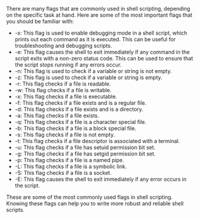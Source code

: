 There are many flags that are commonly used in shell scripting, depending on the specific task at hand. Here are some of the most important flags that you should be familiar with:

- -x: This flag is used to enable debugging mode in a shell script, which prints out each command as it is executed. This can be useful for troubleshooting and debugging scripts.
- -e: This flag causes the shell to exit immediately if any command in the script exits with a non-zero status code. This can be used to ensure that the script stops running if any errors occur.
- -n: This flag is used to check if a variable or string is not empty.
- -z: This flag is used to check if a variable or string is empty.
- -r: This flag checks if a file is readable.
- -w: This flag checks if a file is writable.
- -x: This flag checks if a file is executable.
- -f: This flag checks if a file exists and is a regular file.
- -d: This flag checks if a file exists and is a directory.
- -a: This flag checks if a file exists.
- -q: This flag checks if a file is a character special file.
- -b: This flag checks if a file is a block special file.
- -s: This flag checks if a file is not empty.
- -t: This flag checks if a file descriptor is associated with a terminal.
- -u: This flag checks if a file has setuid permission bit set.
- -g: This flag checks if a file has setgid permission bit set.
- -p: This flag checks if a file is a named pipe.
- -L: This flag checks if a file is a symbolic link.
- -S: This flag checks if a file is a socket.
- -E: This flag causes the shell to exit immediately if any error occurs in the script.

These are some of the most commonly used flags in shell scripting. Knowing these flags can help you to write more robust and reliable shell scripts.